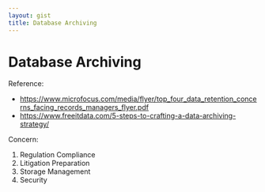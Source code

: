 ```yaml
---
layout: gist
title: Database Archiving
---
```


# Database Archiving

Reference: 
- <https://www.microfocus.com/media/flyer/top_four_data_retention_concerns_facing_records_managers_flyer.pdf>
- <https://www.freeitdata.com/5-steps-to-crafting-a-data-archiving-strategy/>

Concern:
1. Regulation Compliance
2. Litigation Preparation
3. Storage Management
4. Security